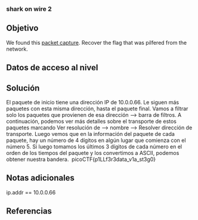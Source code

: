 ### shark on wire 2
## Objetivo
We found this [packet capture](https://jupiter.challenges.picoctf.org/static/b506393b6f9d53b94011df000c534759/capture.pcap). Recover the flag that was pilfered from the network.
## Datos de acceso al nivel
## Solución
El paquete de inicio tiene una dirección IP de 10.0.0.66. Le siguen más paquetes con esta misma dirección, hasta el paquete final. Vamos a filtrar solo los paquetes que provienen de esa dirección --> barra de filtros. A continuación, podemos ver más detalles sobre el transporte de estos paquetes marcando Ver resolución de --> nombre --> Resolver dirección de transporte. Luego vemos que en la información del paquete de cada paquete, hay un número de 4 dígitos en algún lugar que comienza con el número 5. Si luego tomamos los últimos 3 dígitos de cada número en el orden de los tiempos del paquete y los convertimos a ASCII, podemos obtener nuestra bandera. 
picoCTF{p1LLf3r3data_v1a_st3g0}
## Notas adicionales
ip.addr == 10.0.0.66
## Referencias
